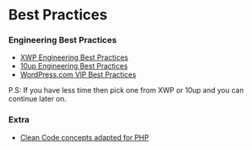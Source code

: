 # Best Practices

### Engineering Best Practices

* [XWP Engineering Best Practices](https://xwp.github.io/engineering-best-practices/)
* [10up Engineering Best Practices](10up.github.io/Engineering-Best-Practices/)
* [WordPress.com VIP Best Practices](https://vip.wordpress.com/documentation/best-practices/)

P.S: If you have less time then pick one from XWP or 10up and you can continue later on.

### Extra
* [Clean Code concepts adapted for PHP](https://github.com/jupeter/clean-code-php)
